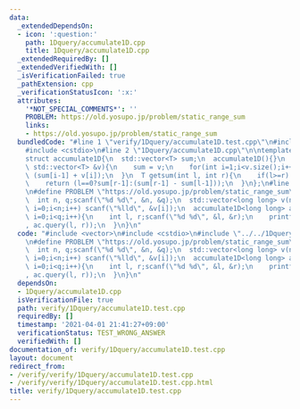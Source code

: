 ```yaml
---
data:
  _extendedDependsOn:
  - icon: ':question:'
    path: 1Dquery/accumulate1D.cpp
    title: 1Dquery/accumulate1D.cpp
  _extendedRequiredBy: []
  _extendedVerifiedWith: []
  _isVerificationFailed: true
  _pathExtension: cpp
  _verificationStatusIcon: ':x:'
  attributes:
    '*NOT_SPECIAL_COMMENTS*': ''
    PROBLEM: https://old.yosupo.jp/problem/static_range_sum
    links:
    - https://old.yosupo.jp/problem/static_range_sum
  bundledCode: "#line 1 \"verify/1Dquery/accumulate1D.test.cpp\"\n#include <vector>\n\
    #include <cstdio>\n#line 2 \"1Dquery/accumulate1D.cpp\"\n\ntemplate<typename T>\n\
    struct accumulate1D{\n  std::vector<T> sum;\n  accumulate1D(){}\n  accumulate1D(const\
    \ std::vector<T> &v){\n    sum = v;\n    for(int i=1;i<v.size();i++) sum[i] =\
    \ (sum[i-1] + v[i]);\n  }\n  T getsum(int l, int r){\n    if(l>=r) return 0;\n\
    \    return (l==0?sum[r-1]:(sum[r-1] - sum[l-1]));\n  }\n};\n#line 4 \"verify/1Dquery/accumulate1D.test.cpp\"\
    \n#define PROBLEM \"https://old.yosupo.jp/problem/static_range_sum\"\n\nint main(){\n\
    \  int n, q;scanf(\"%d %d\", &n, &q);\n  std::vector<long long> v(n);\n  for(int\
    \ i=0;i<n;i++) scanf(\"%lld\", &v[i]);\n  accumulate1D<long long> ac(v);\n  for(int\
    \ i=0;i<q;i++){\n    int l, r;scanf(\"%d %d\", &l, &r);\n    printf(\"%lld\\n\"\
    , ac.query(l, r));\n  }\n}\n"
  code: "#include <vector>\n#include <cstdio>\n#include \"../../1Dquery/accumulate1D.cpp\"\
    \n#define PROBLEM \"https://old.yosupo.jp/problem/static_range_sum\"\n\nint main(){\n\
    \  int n, q;scanf(\"%d %d\", &n, &q);\n  std::vector<long long> v(n);\n  for(int\
    \ i=0;i<n;i++) scanf(\"%lld\", &v[i]);\n  accumulate1D<long long> ac(v);\n  for(int\
    \ i=0;i<q;i++){\n    int l, r;scanf(\"%d %d\", &l, &r);\n    printf(\"%lld\\n\"\
    , ac.query(l, r));\n  }\n}\n"
  dependsOn:
  - 1Dquery/accumulate1D.cpp
  isVerificationFile: true
  path: verify/1Dquery/accumulate1D.test.cpp
  requiredBy: []
  timestamp: '2021-04-01 21:41:27+09:00'
  verificationStatus: TEST_WRONG_ANSWER
  verifiedWith: []
documentation_of: verify/1Dquery/accumulate1D.test.cpp
layout: document
redirect_from:
- /verify/verify/1Dquery/accumulate1D.test.cpp
- /verify/verify/1Dquery/accumulate1D.test.cpp.html
title: verify/1Dquery/accumulate1D.test.cpp
---
```


